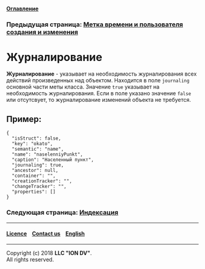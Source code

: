 #### [Оглавление](/docs/ru/index.md)

### Предыдущая страница: [Метка времени и пользователя создания и изменения](time_user_tracker.md)

# Журналирование

**Журналирование** - указывает на необходимость журналирования всех действий произведенных над объектом. Находится в поле `journaling` основной части меты класса. Значение `true` указывает на необходимость журналирования. Если в поле  указано значение `false` или отсутсвует, то журналирование изменений объекта не требуется. 

## Пример:

```
{
  "isStruct": false,
  "key": "okato",
  "semantic": "name",
  "name": "naselenniyPunkt",
  "caption": "Населенный пункт",
  "journaling": true,
  "ancestor": null,
  "container": "",
  "creationTracker": "",
  "changeTracker": "",
  "properties": []
}
```  


### Следующая страница: [Индексация](composite_indexes.md)
--------------------------------------------------------------------------  


 #### [Licence](/LICENSE) &ensp;  [Contact us](https://iondv.com/portal/contacts) &ensp;  [English](/docs/en/2_system_description/metadata_structure/meta_class/journaling.md)   &ensp;
<div><img src="https://mc.iondv.com/watch/local/docs/framework" style="position:absolute; left:-9999px;" height=1 width=1 alt="iondv metrics"></div>         



--------------------------------------------------------------------------  

Copyright (c) 2018 **LLC "ION DV"**.  
All rights reserved. 